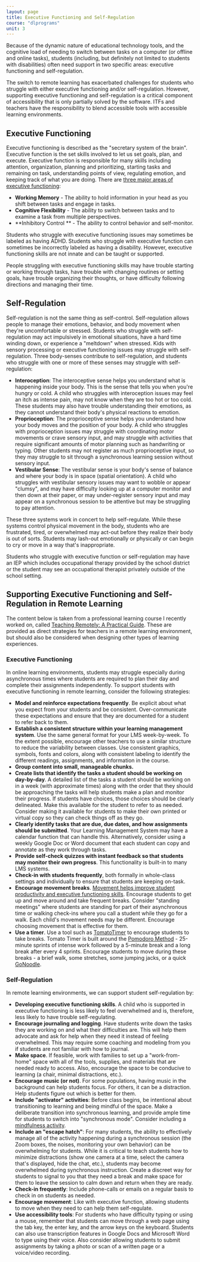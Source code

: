 ```yaml
---
layout: page
title: Executive Functioning and Self-Regulation
course: "dlprograms"
unit: 3
---
```

Because of the dynamic nature of educational technology tools, and the cognitive load of needing to switch between tasks on a computer (or offline and online tasks), students (including, but definitely not limited to students with disabilities) often need support in two specific areas: executive functioning and self-regulation. 

The switch to remote learning has exacerbated challenges for students who struggle with either executive functioning and/or self-regulation. However, supporting executive functioning and self-regulation is a critical component of accessibility that is only partially solved by the software. ITFs and teachers have the responsibility to blend accessible tools with accessible learning environments.

## Executive Functioning
Executive functioning is described as the "secretary system of the brain". Executive function is the set skills involved to let us set goals, plan, and execute. Executive function is responsible for many skills including attention, organization, planning and prioritizing, starting tasks and remaining on task, understanding points of view, regulating emotion, and keeping track of what you are doing. There are [three major areas of executive functioning][1]:
* **Working Memory** - The ability to hold information in your head as you shift between tasks and engage in tasks.
* **Cognitive Flexibility** - The ability to switch between tasks and to examine a task from multiple perspectives.
* **Inhibitory Control ** - The ability to control behavior and self-monitor.

Students who struggle with executive functioning issues may sometimes be labeled as having ADHD. Students who struggle with executive function can sometimes be incorrectly labeled as having a disability. However, executive functioning skills are not innate and can be taught or supported.

People struggling with executive functioning skills may have trouble starting or working through tasks, have trouble with changing routines or setting goals, have trouble organizing their thoughts, or have difficulty following directions and managing their time. 

## Self-Regulation
Self-regulation is not the same thing as self-control. Self-regulation allows people to manage their emotions, behavior, and body movement when they're uncomfortable or stressed. Students who struggle with self-regulation may act impulsively in emotional situations, have a hard time winding down, or experience a "meltdown" when stressed. Kids with sensory processing or executive functioning issues may struggle with self-regulation. Three body-senses contribute to self-regulation, and students who struggle with one or more of these senses may struggle with self-regulation:

* **Interoception**: The interoceptive sense helps you understand what is happening inside your body. This is the sense that tells you when you're hungry or cold. A child who struggles with interoception issues may feel an itch as intense pain, may not know when they are too hot or too cold. These students may also have trouble understanding their emotions, as they cannot understand their body's physical reactions to emotion.
* **Proprioception**: The proprioceptive sense helps you understand how your body moves and the position of your body. A child who struggles with proprioception issues may struggle with coordinating motor movements or crave sensory input, and may struggle with activities that require significant amounts of motor planning such as handwriting or typing. Other students may not register as much proprioceptive input, so they may struggle to sit through a synchronous learning session without sensory input.
* **Vestibular Sense**: The vestibular sense is your body's sense of balance and where your body is in space (spatial orientation). A child who struggles with vestibular sensory issues may want to wobble or appear "clumsy", and may have difficulty looking up at a computer monitor and then down at their paper, or may under-register sensory input and may appear on a synchronous session to be attentive but may be struggling to pay attention.

These three systems work in concert to help self-regulate. While these systems control physical movement in the body, students who are frustrated, tired, or overwhelmed may act-out before they realize their body is out of sorts. Students may lash-out emotionally or physically or can begin to cry or move in a way that's inappropriate.

Students who struggle with executive function or self-regulation may have an IEP which includes occupational therapy provided by the school district or the student may see an occupational therapist privately outside of the school setting. 

## Supporting Executive Functioning and Self-Regulation in Remote Learning
The content below is taken from a professional learning course I recently worked on, called [Teaching Remotely: A Practical Guide][2]. These are provided as direct strategies for teachers in a remote learning environment, but should also be considered when designing other types of learning experiences.

### Executive Functioning
In online learning environments, students may struggle especially during asynchronous times where students are required to plan their day and complete their assignments independently. To support students with executive functioning in remote learning, consider the following strategies:
* **Model and reinforce expectations frequently**. Be explicit about what you expect from your students and be consistent. Over-communicate these expectations and ensure that they are documented for a student to refer back to them.
* **Establish a consistent structure within your learning management system**. Use the same general format for your LMS week-by-week. To the extent possible, encourage other teachers to use a similar structure to reduce the variability between classes. Use consistent graphics, symbols, fonts and colors, along with consistent labeling to identify the different readings, assignments, and information in the course.
* **Group content into small, manageable chunks.**
* **Create lists that identify the tasks a student should be working on day-by-day**. A detailed list of the tasks a student should be working on in a week (with approximate times) along with the order that they should be approaching the tasks will help students make a plan and monitor their progress. If students have choices, those choices should be clearly delineated. Make this available for the student to refer to as needed. Consider making it available for students to make their own printed or virtual copy so they can check things off as they go.
* **Clearly identify tasks that are due, due dates, and how assignments should be submitted**. Your Learning Management System may have a calendar function that can handle this. Alternatively, consider using a weekly Google Doc or Word document that each student can copy and annotate as they work through tasks.
* **Provide self-check quizzes with instant feedback so that students may monitor their own progress**. This functionality is built-in to many LMS systems.
* **Check-in with students frequently**, both formally in whole-class settings and individually to ensure that students are keeping on-task.
* **Encourage movement breaks**. [Movement helps improve student productivity and executive functioning skills][3]. Encourage students to get up and move around and take frequent breaks. Consider "standing meetings" where students are standing for part of their asynchronous time or walking check-ins where you call a student while they go for a walk. Each child's movement needs may be different. Encourage choosing movement that is effective for them.
* **Use a timer**. Use a tool such as [TomatoTimer][4] to encourage students to take breaks. Tomato Timer is built around the [Pomodoro Method][5] - 25-minute sprints of intense work followed by a 5-minute break and a long break after every 4 sprints. Encourage students to move during these breaks - a brief walk, some stretches, some jumping jacks, or a quick [GoNoodle][6].

### Self-Regulation
In remote learning environments, we can support student self-regulation by:

* **Developing executive functioning skills**. A child who is supported in executive functioning is less likely to feel overwhelmed and is, therefore, less likely to have trouble self-regulating.
* **Encourage journaling and logging**. Have students write down the tasks they are working on and what their difficulties are. This will help them advocate and ask for help when they need it instead of feeling overwhelmed. This may require some coaching and modeling from you if students are not familiar with how to journal.
* **Make space**. If feasible, work with families to set up a "work-from-home" space with all of the tools, supplies, and materials that are needed ready to access. Also, encourage the space to be conducive to learning (a chair, minimal distractions, etc.).
* **Encourage music (or not)**. For some populations, having music in the background can help students focus. For others, it can be a distraction. Help students figure out which is better for them.
* **Include "activator" activities**: Before class begins, be intentional about transitioning to learning and being mindful of the space. Make a deliberate transition into synchronous learning, and provide ample time for students to switch into "synchronous mode". Consider including a [mindfulness activity][7].
* **Include an "escape hatch"**: For many students, the ability to effectively manage all of the activity happening during a synchronous session (the Zoom boxes, the noises, monitoring your own behavior) can be overwhelming for students. While it is critical to teach students how to minimize distractions (show one camera at a time, select the camera that's displayed, hide the chat, etc.), students may become overwhelmed during synchronous instruction. Create a discreet way for students to signal to you that they need a break and make space for them to leave the session to calm down and return when they are ready.
* **Check-in frequently**: Include phone-calls or emails on a regular basis to check in on students as needed.
* **Encourage movement**: Like with executive function, allowing students to move when they need to can help them self-regulate.
* **Use accessibility tools**: For students who have difficulty typing or using a mouse, remember that students can move through a web page using the tab key, the enter key, and the arrow keys on the keyboard. Students can also use transcription features in Google Docs and Microsoft Word to type using their voice. Also consider allowing students to submit assignments by taking a photo or scan of a written page or a voice/video recording.

[1]:	https://www.understood.org/en/learning-thinking-differences/child-learning-disabilities/executive-functioning-issues/what-is-executive-function
[2]:	https://place.fi.ncsu.edu/local/catalog/course.php?id=24
[3]:	https://www.ncbi.nlm.nih.gov/pmc/articles/PMC5447760/
[4]:	https://tomato-timer.com/
[5]:	https://lifehacker.com/productivity-101-a-primer-to-the-pomodoro-technique-1598992730
[6]:	https://www.gonoodle.com/
[7]:	https://www.understood.org/en/friends-feelings/empowering-your-child/self-awareness/mindfulness-kids-who-learn-think-differently